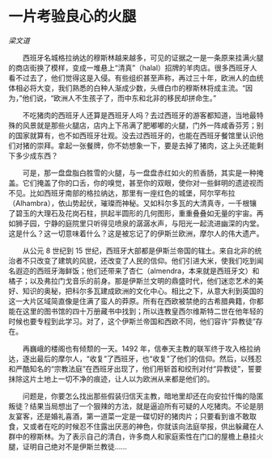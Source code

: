 # 一片考验良心的火腿

*梁文道*

　　西班牙名城格拉纳达的穆斯林越来越多，可见的证据之一是一条原来挂满火腿的商店街换了模样，变成一堆悬上“清真”（halal）招牌的羊肉店。很多西班牙人看不过去了，他们觉得这是入侵。有些组织甚至声称，再过三十年，欧洲人的血统体相必将大变，我们熟悉的白种人渐成少数，头缠白巾的穆斯林将成主流。“因为，”他们说，“欧洲人不生孩子了，而中东和北非的移民却拼命生。”

　　不吃猪肉的西班牙人还算是西班牙人吗？去过西班牙的游客都知道，当地最特殊的风景就是那些火腿店，店内上下吊满了肥嘟嘟的火腿，门外一阵咸香芬芳；别的国家就算有，也不如西班牙壮观。没去过西班牙的，也能在西班牙餐馆里认识他们对猪的崇拜。拿起一张餐牌，你不妨想象一下，要是去掉了猪肉，这上头还能剩下多少成东西？

　　可是，那一盘盘脂白胜雪的火腿，与一盘盘赤红如火的煎香肠，其实是一种掩盖。它们掩盖了你的口舌，你的嗅觉，甚至你的双眼，使你对一些鲜明的遗迹视而不见。比如西班牙南部的格拉纳达，那里有一座红色的城堡，阿尔罕布拉（Alhambra），依山势起伏，璀璨而神秘。又如科尔多瓦的大清真寺，一千根镶了碧玉的大理石及花岗石柱，拱起半圆形的几何图形，重重叠叠如无量的宇宙。再如狮子园，宁静的庭院里只听得见喷泉的潺潺水声，与阳光一起流进幽深的内堂。这是什么？这一切意味着什么？这是被忘记了的伊斯兰欧洲，摩尔人的伟大遗产。

　　从公元 8 世纪到 15 世纪，西班牙大部都是伊斯兰帝国的辖土。来自北非的统治者不只改变了建筑的风貌，还改变了人民的信仰。他们引进大米，使我们吃到闻名遐迩的西班牙海鲜饭；他们还带来了杏仁（almendra，本来就是西班牙文）和橘子；以及弗拉门戈音乐的前身。那是伊斯兰文明的鼎盛时代，他们迷恋艺术的美好、知识的奥秘，把科尔多瓦建成欧洲的文化中心。相比之下，从意大利到英国的这一大片区域简直像是住满了蛮人的莽原。所有在西欧被禁绝的古希腊典籍，你都能在这里的图书馆的四十万册藏书中找到；所以连教皇西尔维斯特二世在他年轻的时候也要专程到此学习。对了，这个伊斯兰帝国和西欧不同，他们容许“异教徒”存在。

　　再巍峨的楼阁也有倾颓的一天。1492 年，信奉天主教的联军终于攻入格拉纳达，逐出最后的摩尔人，“收复”了西班牙，也“收复”了他们的信仰。然后，以残忍和严酷知名的“宗教法庭”在西班牙出现了，他们用斩首和绞刑对付“异教徒”，誓要抹除这片土地上一切不净的痕迹，让人以为欧洲从来都是他们的。

　　问题是，你要怎么找出那些假装归信天主教，暗地里却还在向安拉忏悔的隐匿叛徒？结果当局想出了一个狠辣的方法，就是逼迫所有可疑的人吃猪肉。不论是朋友宴客，还是婚礼喜酒，第一道菜一定是一碟切好的猪肉片；只要看到谁不敢取食，又或者在吃的时候忍不住露出厌恶的神色，你就该向法庭举报，供出躲藏在人群中的穆斯林。为了表示自己的清白，许多商人和家庭索性在门口的屋檐上悬挂火腿，证明自己绝对不是伊斯兰教徒……